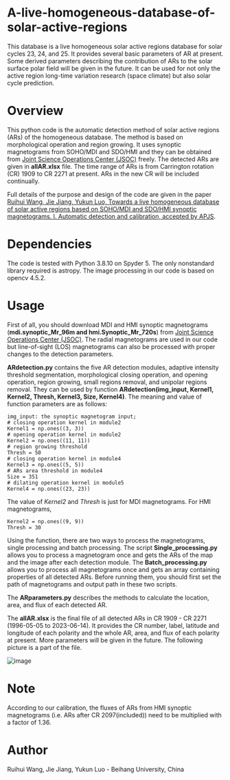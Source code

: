 # A-live-homogeneous-database-of-solar-active-regions
This database is a live homogeneous solar active regions database for solar cycles 23, 24, and 25. It provides several basic parameters of AR at present. Some derived parameters describing the contribution of ARs to the solar surface polar field will be given in the future. It can be used for not only the active region long-time variation research (space climate) but also solar cycle prediction.

# Overview
This python code is the automatic detection method of solar active regions (ARs) of the homogeneous database. The method is based on morphological operation and region growing. It uses synoptic magnetograms from SOHO/MDI and SDO/HMI and they can be obtained from [Joint Science Operations Center (JSOC)](http://jsoc.stanford.edu/) freely. The detected ARs are given in **allAR.xlsx** file. The time range of ARs is from Carrington rotation (CR) 1909 to CR 2271 at present. ARs in the new CR will be included continually.

Full details of the purpose and design of the code are given in the paper [Ruihui Wang, Jie Jiang, Yukun Luo, Towards a live homogeneous database of solar active regions based on SOHO/MDI and SDO/HMI
synoptic magnetograms. I. Automatic detection and calibration, accepted by APJS](https://arxiv.org/abs/2308.06914).

# Dependencies
The code is tested with Python 3.8.10 on Spyder 5. The only nonstandard library required is astropy. The image processing in our code is based on opencv 4.5.2.

# Usage
First of all, you should download MDI and HMI synoptic magnetograms (**mdi.synoptic_Mr_96m and hmi.Synoptic_Mr_720s**) from [Joint Science Operations Center (JSOC)](http://jsoc.stanford.edu/). The radial magnetograms are used in our code but line-of-sight (LOS) magnetograms can also be processed with proper changes to the detection parameters.

**ARdetection.py** contains the five AR detection modules, adaptive intensity threshold segmentation, morphological closing operation, and opening operation, region growing, small regions removal, and unipolar regions removal. They can be used by function **ARdetection(img_input, Kernel1, Kernel2, Thresh, Kernel3, Size, Kernel4)**. The meaning and value of function parameters are as follows:

    img_input: the synoptic magnetogram input;    
    # closing operation kernel in module2
    Kernel1 = np.ones((3, 3))
    # opening operation kernel in module2
    Kernel2 = np.ones((11, 11))
    # region growing threshold
    Thresh = 50
    # closing operation kernel in module4
    Kernel3 = np.ones((5, 5))
    # ARs area threshold in module4
    Size = 351
    # dilating operation kernel in module5
    Kernel4 = np.ones((23, 23))
The value of *Kernel2* and *Thresh* is just for MDI magnetograms. For HMI magnetograms, 
    
    Kernel2 = np.ones((9, 9))
    Thresh = 30

Using the function, there are two ways to process the magnetograms, single processing and batch processing. The script **Single_processing.py** allows you to process a magnetogram once and gets the ARs of the map and the image after each detection module. The **Batch_processing.py** allows you to process all magnetograms once and gets an array containing properties of all detected ARs. Before running them, you should first set the path of magnetograms and output path in these two scripts. 

The **ARparameters.py** describes the methods to calculate the location, area, and flux of each detected AR.

The **allAR.xlsx** is the final file of all detected ARs in CR 1909 - CR 2271 (1996-05-05 to 2023-06-14). It provides the CR number, label, latitude and longitude of each polarity and the whole AR, area, and flux of each polarity at present. More parameters will be given in the future. The following picture is a part of the file.

![image](https://user-images.githubusercontent.com/110174507/212001212-009552ff-1e3b-4011-b147-97a5a33fc4c6.png)

# Note
According to our calibration, the fluxes of ARs from HMI synoptic magnetograms (i.e. ARs after CR 2097(included)) need to be multiplied with a factor of 1.36. 

# Author
Ruihui Wang, Jie Jiang, Yukun Luo - Beihang University, China
